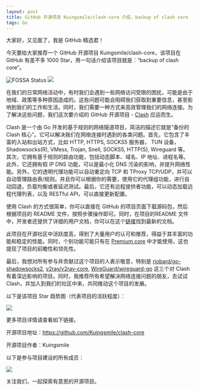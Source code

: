 ```yaml
---
layout: post
title: GitHub 开源项目 Kuingsmile/clash-core 介绍，backup of clash core
tags: Go
---
```


大家好，又见面了，我是 GitHub 精选君！

今天要给大家推荐一个 GitHub 开源项目 Kuingsmile/clash-core，该项目在 GitHub 有差不多 1000 Star，用一句话介绍该项目就是：“backup of clash core”。


![FOSSA Status](https://app.fossa.io/api/projects/git%2Bgithub.com%2FDreamacro%2Fclash.svg?type=large)
![](https://github.com/Dreamacro/clash/raw/master/docs/logo.png)



在我们的日常网络活动中，有时我们会遇到一些网络访问受限的困扰，可能是由于地域、政策等多种原因造成的。这些问题可能会阻碍我们获取到重要信息，甚至影响到我们的工作和生活。同时，我们需要一种方式来高效管理我们的网络连接。为了解决这些问题，我们这次要介绍的 GitHub 开源项目 - [Clash](https://github.com/Kuingsmile/clash-core) 应运而生。

Clash 是一个由 Go 开发的基于规则的网络隧道项目，简洁的描述它就是“备份的 Clash 核心”。它可以解决我们在网络连接时遇到的各类问题。首先，它包含了丰富的入站和出站方式，比如 HTTP, HTTPS, SOCKS5 服务器， TUN 设备，Shadowsocks(R), VMess, Trojan, Snell, SOCKS5, HTTP(S), Wireguard 等。其次，它拥有基于规则的路由功能，包括动态脚本、域名、IP 地址、进程名等。此外，它还拥有假 IP DNS 功能，可以是最小化 DNS 污染的影响，并提升网络性能。另外，它的透明代理功能可以自动重定向 TCP 和 TProxy TCP/UDP，并可以自动管理路由表/规则。并且你可以根据你的需要，使用它的代理组功能，进行自动回退，负载均衡或者延迟测试。最后，它还有远程提供者功能，可以动态加载远程代理列表，以及 RESTful API，可以直接更新配置。

使用 Clash 的方式很简单，你可以直接在 GitHub 的项目页面下载源码包，然后根据项目的 README 文件，按照步骤操作即可。同时，在项目的README 文件中，开发者还提供了详细的用户文档，你可以在这个[链接](https://dreamacro.github.io/clash/)找到最新的文档。

此项目在开源社区中活跃度高，得到了大量用户的认可和推荐，得益于其丰富的功能和稳定的性能。同时，个别功能可能只有在 [Premium core](https://dreamacro.github.io/clash/premium/introduction.html) 中才能使用，这也提现了项目的前瞻性和领先性。

最后，我想对所有参与并贡献过这个项目的人表示敬意，特别是 [riobard/go-shadowsocks2](https://github.com/riobard/go-shadowsocks2), [v2ray/v2ray-core](https://github.com/v2ray/v2ray-core), [WireGuard/wireguard-go](https://github.com/WireGuard/wireguard-go) 这三个对 Clash 有着深远影响的项目。同时，我推荐所有希望解决网络连接问题的朋友，去试试 Clash，并加入到我们的社区中来，共同推动这个项目的发展。


以下是该项目 Star 趋势图（代表项目的活跃程度）：

![](https://api.star-history.com/svg?repos=Kuingsmile/clash-core&type=Timeline)

更多项目详情请查看如下链接。

开源项目地址：https://github.com/Kuingsmile/clash-core 

开源项目作者：Kuingsmile

以下是参与项目建设的所有成员：

![](https://contrib.rocks/image?repo=Kuingsmile/clash-core)

关注我们，一起探索有意思的开源项目。

